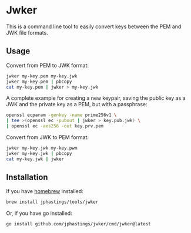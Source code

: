# Jwker

This is a command line tool to easily convert keys between the PEM and JWK file formats.

## Usage

Convert from PEM to JWK format:

```bash
jwker my-key.pem my-key.jwk
jwker my-key.pem | pbcopy
cat my-key.pem | jwker > my-key.jwk
```

A complete example for creating a new keypair, saving the public key as a JWK and the private key as a PEM, but with a passphrase:

```bash
openssl ecparam -genkey -name prime256v1 \
| tee >(openssl ec -pubout | jwker > key.pub.jwk) \
| openssl ec -aes256 -out key.prv.pem
```

Convert from JWK to PEM format:

```bash
jwker my-key.jwk my-key.pwm
jwker my-key.jwk | pbcopy
cat my-key.jwk | jwker
```

## Installation

If you have [homebrew](https://brew.sh/) installed:

```bash
brew install jphastings/tools/jwker
```

Or, if you have go installed:

```bash
go install github.com/jphastings/jwker/cmd/jwker@latest
```
